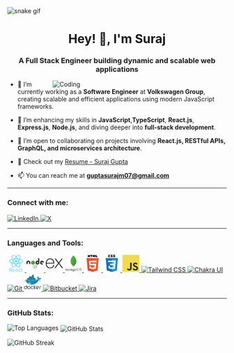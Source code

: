 <img src="https://github.com/Anu26092002/Anu26092002/blob/output/github-contribution-grid-snake.gif" alt="snake gif" width="auto"/>

<h1 align="center">Hey! 👋, I'm Suraj</h1>
<h3 align="center">A  Full Stack Engineer building dynamic and scalable web applications</h3>

<img align="right" alt="Coding" width="400" src="https://cdn.dribbble.com/users/1162077/screenshots/3848914/programmer.gif">

- 🔭 I’m currently working as a **Software Engineer** at **Volkswagen Group**, creating scalable and efficient applications using modern JavaScript frameworks.
- 🌱 I’m enhancing my skills in **JavaScript**,**TypeScript**, **React.js**, **Express.js**, **Node.js**, and diving deeper into **full-stack development**.
- 👯 I’m open to collaborating on projects involving **React.js, RESTful APIs, GraphQL, and microservices architecture**.
- 💼 Check out my [Resume - Suraj Gupta](https://drive.google.com/file/d/1kwi-g7HfUjNQoJojKLg8DFovv_I5dQ/view?usp=sharing)

- 📫 You can reach me at **guptasurajm07@gmail.com**

---

<h3 align="left">Connect with me:</h3>
<p align="left">
  <a href="https://linkedin.com/in/suraj-gupta-868a3219a" target="_blank">
    <img align="center" src="https://raw.githubusercontent.com/rahuldkjain/github-profile-readme-generator/master/src/images/icons/Social/linked-in-alt.svg" alt="LinkedIn" height="30" width="40" />
  </a>
<a href="https://x.com/guptasurajm7" target="_blank">
  <img align="center" src="https://cdn.worldvectorlogo.com/logos/x-12.svg" alt="X" height="30" width="40" />
</a>


</p>

---

<h3 align="left">Languages and Tools:</h3>
<p align="left">
  <!-- MERN Stack -->
  <a href="https://reactjs.org/" target="_blank" rel="noreferrer">
    <img src="https://raw.githubusercontent.com/devicons/devicon/master/icons/react/react-original-wordmark.svg" alt="React" width="40" height="40" />
  </a>
  <a href="https://nodejs.org" target="_blank" rel="noreferrer">
    <img src="https://raw.githubusercontent.com/devicons/devicon/master/icons/nodejs/nodejs-original-wordmark.svg" alt="Node.js" width="40" height="40" />
  </a>
  <a href="https://expressjs.com" target="_blank" rel="noreferrer">
    <img src="https://raw.githubusercontent.com/devicons/devicon/master/icons/express/express-original.svg" alt="Express.js" width="40" height="40" />
  </a>
  <a href="https://www.mongodb.com/" target="_blank" rel="noreferrer">
    <img src="https://raw.githubusercontent.com/devicons/devicon/master/icons/mongodb/mongodb-original-wordmark.svg" alt="MongoDB" width="40" height="40" />
  </a>

  <!-- Frontend Technologies -->
  <a href="https://www.w3.org/html/" target="_blank" rel="noreferrer">
    <img src="https://raw.githubusercontent.com/devicons/devicon/master/icons/html5/html5-original-wordmark.svg" alt="HTML5" width="40" height="40" />
  </a>
  <a href="https://www.w3schools.com/css/" target="_blank" rel="noreferrer">
    <img src="https://raw.githubusercontent.com/devicons/devicon/master/icons/css3/css3-original-wordmark.svg" alt="CSS3" width="40" height="40" />
  </a>
  <a href="https://developer.mozilla.org/en-US/docs/Web/JavaScript" target="_blank" rel="noreferrer">
    <img src="https://raw.githubusercontent.com/devicons/devicon/master/icons/javascript/javascript-original.svg" alt="JavaScript" width="40" height="40" />
  </a>
  <a href="https://tailwindcss.com/" target="_blank" rel="noreferrer">
    <img src="https://www.vectorlogo.zone/logos/tailwindcss/tailwindcss-icon.svg" alt="Tailwind CSS" width="40" height="40" />
  </a>
  <a href="https://chakra-ui.com/" target="_blank" rel="noreferrer">
    <img src="https://img.icons8.com/color/452/chakra-ui.png" alt="Chakra UI" width="40" height="40" />
  </a>

  <!-- Tools and DevOps -->
  <a href="https://git-scm.com/" target="_blank" rel="noreferrer">
    <img src="https://www.vectorlogo.zone/logos/git-scm/git-scm-icon.svg" alt="Git" width="40" height="40" />
  </a>
  <a href="https://docker.com/" target="_blank" rel="noreferrer">
    <img src="https://raw.githubusercontent.com/devicons/devicon/master/icons/docker/docker-original-wordmark.svg" alt="Docker" width="40" height="40" />
  </a>
  <a href="https://bitbucket.org/" target="_blank" rel="noreferrer">
    <img src="https://www.vectorlogo.zone/logos/bitbucket/bitbucket-icon.svg" alt="Bitbucket" width="40" height="40" />
  </a>
  <a href="https://www.atlassian.com/software/jira" target="_blank" rel="noreferrer">
    <img src="https://www.vectorlogo.zone/logos/atlassian_jira/atlassian_jira-icon.svg" alt="Jira" width="40" height="40" />
  </a>
</p>

---

<h3 align="left">GitHub Stats:</h3>
<p>
  <img align="left" src="https://github-readme-stats.vercel.app/api/top-langs?username=surajm7&show_icons=true&locale=en&layout=compact" alt="Top Languages" />
</p>
<p>&nbsp;<img align="center" src="https://github-readme-stats.vercel.app/api?username=surajm7&show_icons=true&locale=en" alt="GitHub Stats" /></p>
<p><img align="center" src="https://github-readme-streak-stats.herokuapp.com/?user=surajm7&" alt="GitHub Streak" /></p>
